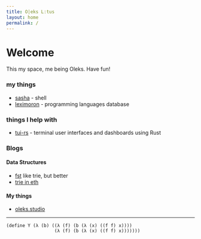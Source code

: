 ```yaml
---
title: O|eks L:tus
layout: home
permalink: /
---
```


# Welcome

This my space, me being Oleks. Have fun!

### my things
- [sasha]() - shell
- [leximoron]() - programming languages database

### things I help with
- [tui-rs](https://github.com/fdehau/tui-rs) - terminal user interfaces and dashboards using Rust

### Blogs
#### Data Structures
- [fst](https://blog.burntsushi.net/transducers/) like trie, but better
- [trie in eth](https://medium.com/shyft-network-media/understanding-trie-databases-in-ethereum-9f03d2c3325d)

#### My things
- [oleks.studio](https://oleks.studio)


---
```racket
(define Y (λ (b) ((λ (f) (b (λ (x) ((f f) x))))
                  (λ (f) (b (λ (x) ((f f) x)))))))
```
